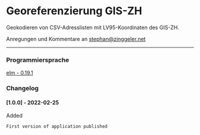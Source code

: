 # Georeferenzierung GIS-ZH
Geokodieren von CSV-Adresslisten mit LV95-Koordinaten  des GIS-ZH.

Anregungen und Kommentare an [stephan@zinggeler.net](mailto:stephan@zinggeler.net)

___

### Programmiersprache

[elm - 0.19.1](https://elm-lang.org)

### Changelog

#### [1.0.0] - 2022-02-25
Added

    First version of application published
